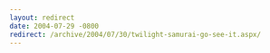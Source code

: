 ```yaml
---
layout: redirect
date: 2004-07-29 -0800
redirect: /archive/2004/07/30/twilight-samurai-go-see-it.aspx/
---
```

